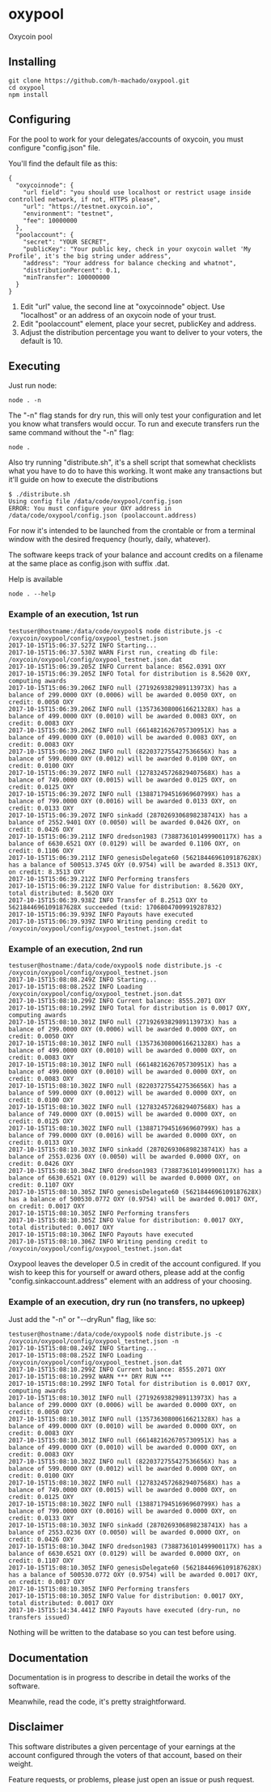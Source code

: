 # oxypool
Oxycoin pool

## Installing
```
git clone https://github.com/h-machado/oxypool.git
cd oxypool
npm install

```

## Configuring
For the pool to work for your delegates/accounts of oxycoin, you must configure "config.json" file.

You'll find the default file as this:
```
{
  "oxycoinnode": {
    "url field": "you should use localhost or restrict usage inside controlled network, if not, HTTPS please",
    "url": "https://testnet.oxycoin.io",
    "environment": "testnet",
    "fee": 10000000
  },
  "poolaccount": {
    "secret": "YOUR SECRET",
    "publicKey": "Your public key, check in your oxycoin wallet 'My Profile', it's the big string under address",
    "address": "Your address for balance checking and whatnot",
    "distributionPercent": 0.1,
    "minTransfer": 100000000
  }
}
```
1. Edit "url" value, the second line at "oxycoinnode" object. Use "localhost" or an address of an oxycoin node of your trust.
2. Edit "poolaccount" element, place your secret, publicKey and address.
3. Adjust the distribution percentage you want to deliver to your voters, the default is 10.

## Executing
Just run node:
```
node . -n
```
The "-n" flag stands for dry run, this will only test your configuration and let you know what transfers would occur.
To run and execute transfers run the same command without the "-n" flag:
```
node .
```

Also try running "distribute.sh", it's a shell script that somewhat checklists what you have to do to have this working.
It wont make any transactions but it'll guide on how to execute the distributions
```
$ ./distribute.sh 
Using config file /data/code/oxypool/config.json
ERROR: You must configure your OXY address in /data/code/oxypool/config.json (poolaccount.address)
```

For now it's intended to be launched from the crontable or from a terminal window with the desired frequency (hourly, daily, whatever).

The software keeps track of your balance and account credits on a filename at the same place as config.json with suffix .dat.

Help is available
```
node . --help
```

### Example of an execution, 1st run
```
testuser@hostname:/data/code/oxypool$ node distribute.js -c /oxycoin/oxypool/config/oxypool_testnet.json
2017-10-15T15:06:37.527Z INFO Starting...
2017-10-15T15:06:37.530Z WARN First run, creating db file: /oxycoin/oxypool/config/oxypool_testnet.json.dat
2017-10-15T15:06:39.205Z INFO Current balance: 8562.0391 OXY
2017-10-15T15:06:39.205Z INFO Total for distribution is 8.5620 OXY, computing awards
2017-10-15T15:06:39.206Z INFO null (2719269382989113973X) has a balance of 299.0000 OXY (0.0006) will be awarded 0.0050 OXY, on credit: 0.0050 OXY
2017-10-15T15:06:39.206Z INFO null (13573630800616621328X) has a balance of 499.0000 OXY (0.0010) will be awarded 0.0083 OXY, on credit: 0.0083 OXY
2017-10-15T15:06:39.206Z INFO null (6614821626705730951X) has a balance of 499.0000 OXY (0.0010) will be awarded 0.0083 OXY, on credit: 0.0083 OXY
2017-10-15T15:06:39.206Z INFO null (8220372755427536656X) has a balance of 599.0000 OXY (0.0012) will be awarded 0.0100 OXY, on credit: 0.0100 OXY
2017-10-15T15:06:39.207Z INFO null (12783245726829407568X) has a balance of 749.0000 OXY (0.0015) will be awarded 0.0125 OXY, on credit: 0.0125 OXY
2017-10-15T15:06:39.207Z INFO null (13887179451696960799X) has a balance of 799.0000 OXY (0.0016) will be awarded 0.0133 OXY, on credit: 0.0133 OXY
2017-10-15T15:06:39.207Z INFO sinkadd (2870269306898238741X) has a balance of 2552.9401 OXY (0.0050) will be awarded 0.0426 OXY, on credit: 0.0426 OXY
2017-10-15T15:06:39.211Z INFO dredson1983 (7388736101499900117X) has a balance of 6630.6521 OXY (0.0129) will be awarded 0.1106 OXY, on credit: 0.1106 OXY
2017-10-15T15:06:39.211Z INFO genesisDelegate60 (5621844696109187628X) has a balance of 500513.3745 OXY (0.9754) will be awarded 8.3513 OXY, on credit: 8.3513 OXY
2017-10-15T15:06:39.212Z INFO Performing transfers
2017-10-15T15:06:39.212Z INFO Value for distribution: 8.5620 OXY, total distributed: 8.5620 OXY
2017-10-15T15:06:39.938Z INFO Transfer of 8.2513 OXY to 5621844696109187628X succeeded (txid: 17068047009919287832)
2017-10-15T15:06:39.939Z INFO Payouts have executed 
2017-10-15T15:06:39.939Z INFO Writing pending credit to /oxycoin/oxypool/config/oxypool_testnet.json.dat
```

### Example of an execution, 2nd run
```
testuser@hostname:/data/code/oxypool$ node distribute.js -c /oxycoin/oxypool/config/oxypool_testnet.json
2017-10-15T15:08:08.249Z INFO Starting...
2017-10-15T15:08:08.252Z INFO Loading /oxycoin/oxypool/config/oxypool_testnet.json.dat
2017-10-15T15:08:10.299Z INFO Current balance: 8555.2071 OXY
2017-10-15T15:08:10.299Z INFO Total for distribution is 0.0017 OXY, computing awards
2017-10-15T15:08:10.301Z INFO null (2719269382989113973X) has a balance of 299.0000 OXY (0.0006) will be awarded 0.0000 OXY, on credit: 0.0050 OXY
2017-10-15T15:08:10.301Z INFO null (13573630800616621328X) has a balance of 499.0000 OXY (0.0010) will be awarded 0.0000 OXY, on credit: 0.0083 OXY
2017-10-15T15:08:10.301Z INFO null (6614821626705730951X) has a balance of 499.0000 OXY (0.0010) will be awarded 0.0000 OXY, on credit: 0.0083 OXY
2017-10-15T15:08:10.302Z INFO null (8220372755427536656X) has a balance of 599.0000 OXY (0.0012) will be awarded 0.0000 OXY, on credit: 0.0100 OXY
2017-10-15T15:08:10.302Z INFO null (12783245726829407568X) has a balance of 749.0000 OXY (0.0015) will be awarded 0.0000 OXY, on credit: 0.0125 OXY
2017-10-15T15:08:10.302Z INFO null (13887179451696960799X) has a balance of 799.0000 OXY (0.0016) will be awarded 0.0000 OXY, on credit: 0.0133 OXY
2017-10-15T15:08:10.303Z INFO sinkadd (2870269306898238741X) has a balance of 2553.0236 OXY (0.0050) will be awarded 0.0000 OXY, on credit: 0.0426 OXY
2017-10-15T15:08:10.304Z INFO dredson1983 (7388736101499900117X) has a balance of 6630.6521 OXY (0.0129) will be awarded 0.0000 OXY, on credit: 0.1107 OXY
2017-10-15T15:08:10.305Z INFO genesisDelegate60 (5621844696109187628X) has a balance of 500530.0772 OXY (0.9754) will be awarded 0.0017 OXY, on credit: 0.0017 OXY
2017-10-15T15:08:10.305Z INFO Performing transfers
2017-10-15T15:08:10.305Z INFO Value for distribution: 0.0017 OXY, total distributed: 0.0017 OXY
2017-10-15T15:08:10.306Z INFO Payouts have executed 
2017-10-15T15:08:10.306Z INFO Writing pending credit to /oxycoin/oxypool/config/oxypool_testnet.json.dat
```
Oxypool leaves the developer 0.5 in credit of the account configured.
If you wish to keep this for yourself or award others, please add at the config "config.sinkaccount.address" element with an address of your choosing.

### Example of an execution, dry run (no transfers, no upkeep)
Just add the "-n" or "--dryRun" flag, like so:
```
testuser@hostname:/data/code/oxypool$ node distribute.js -c /oxycoin/oxypool/config/oxypool_testnet.json -n
2017-10-15T15:08:08.249Z INFO Starting...
2017-10-15T15:08:08.252Z INFO Loading /oxycoin/oxypool/config/oxypool_testnet.json.dat
2017-10-15T15:08:10.299Z INFO Current balance: 8555.2071 OXY
2017-10-15T15:08:10.299Z WARN *** DRY RUN ***
2017-10-15T15:08:10.299Z INFO Total for distribution is 0.0017 OXY, computing awards
2017-10-15T15:08:10.301Z INFO null (2719269382989113973X) has a balance of 299.0000 OXY (0.0006) will be awarded 0.0000 OXY, on credit: 0.0050 OXY
2017-10-15T15:08:10.301Z INFO null (13573630800616621328X) has a balance of 499.0000 OXY (0.0010) will be awarded 0.0000 OXY, on credit: 0.0083 OXY
2017-10-15T15:08:10.301Z INFO null (6614821626705730951X) has a balance of 499.0000 OXY (0.0010) will be awarded 0.0000 OXY, on credit: 0.0083 OXY
2017-10-15T15:08:10.302Z INFO null (8220372755427536656X) has a balance of 599.0000 OXY (0.0012) will be awarded 0.0000 OXY, on credit: 0.0100 OXY
2017-10-15T15:08:10.302Z INFO null (12783245726829407568X) has a balance of 749.0000 OXY (0.0015) will be awarded 0.0000 OXY, on credit: 0.0125 OXY
2017-10-15T15:08:10.302Z INFO null (13887179451696960799X) has a balance of 799.0000 OXY (0.0016) will be awarded 0.0000 OXY, on credit: 0.0133 OXY
2017-10-15T15:08:10.303Z INFO sinkadd (2870269306898238741X) has a balance of 2553.0236 OXY (0.0050) will be awarded 0.0000 OXY, on credit: 0.0426 OXY
2017-10-15T15:08:10.304Z INFO dredson1983 (7388736101499900117X) has a balance of 6630.6521 OXY (0.0129) will be awarded 0.0000 OXY, on credit: 0.1107 OXY
2017-10-15T15:08:10.305Z INFO genesisDelegate60 (5621844696109187628X) has a balance of 500530.0772 OXY (0.9754) will be awarded 0.0017 OXY, on credit: 0.0017 OXY
2017-10-15T15:08:10.305Z INFO Performing transfers
2017-10-15T15:08:10.305Z INFO Value for distribution: 0.0017 OXY, total distributed: 0.0017 OXY
2017-10-15T15:14:34.441Z INFO Payouts have executed (dry-run, no transfers issued)
```
Nothing will be written to the database so you can test before using.

## Documentation
Documentation is in progress to describe in detail the works of the software.

Meanwhile, read the code, it's pretty straightforward.

## Disclaimer
This software distributes a given percentage of your earnings at the account configured through the voters of that account, based on their weight.

Feature requests, or problems, please just open an issue or push request.


